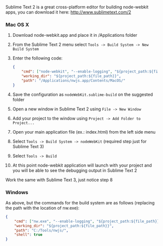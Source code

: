Sublime Text 2 is a great cross-platform editor for building node-webkit apps, you can download it here: http://www.sublimetext.com/2

### Mac OS X

1. Download node-webkit.app and place it in /Applications folder
2. From the Sublime Text 2 menu select `Tools -> Build System -> New Build System`
3. Enter the following code:

    ````json
    {
        "cmd": ["node-webkit", "--enable-logging", "${project_path:${file_path}}"],
        "working_dir": "${project_path:${file_path}}",
        "path": "/Applications/nwjs.app/Contents/MacOS/"
    }
    ````

4. Save the configuration as `nodeWebKit.sublime-build` on the suggested folder
5. Open a new window in Sublime Text 2 using `File -> New Window`
6. Add your project to the window using `Project -> Add Folder to Project...`
7. Open your main application file (ex.: index.html) from the left side menu 
8. Select `Tools -> Build System -> nodeWebKit` (required step just for Sublime Text 3)
9. Select `Tools -> Build`
10. At this point node-webkit application will launch with your project and you will be able to see the debugging output in Sublime Text 2

Work the same with Sublime Text 3, just notice step 8

### Windows
As above, but the commands for the build system are as follows (replacing the path with the location of nw.exe):

````json
{
    "cmd": ["nw.exe", "--enable-logging", "${project_path:${file_path}}"],
    "working_dir": "${project_path:${file_path}}",
    "path": "C:/Tools/nwjs/",
    "shell": true
}
````
